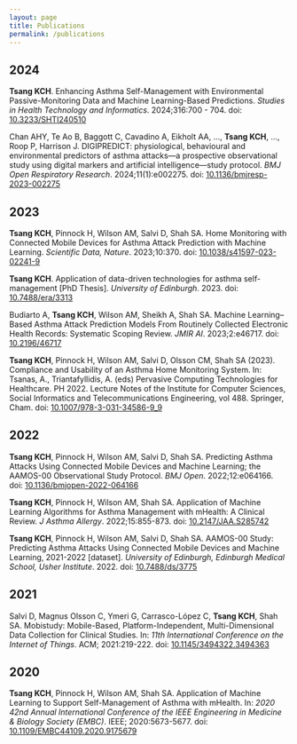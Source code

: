 ```yaml
---
layout: page
title: Publications
permalink: /publications
---
```


## 2024

**Tsang KCH**. Enhancing Asthma Self-Management with Environmental Passive-Monitoring Data and Machine Learning-Based Predictions. *Studies in Health Technology and Informatics*. 2024;316:700 - 704. doi: [10.3233/SHTI240510](https://doi.org/10.3233/SHTI240510)

Chan AHY, Te Ao B, Baggott C, Cavadino A, Eikholt AA, ..., **Tsang KCH**, ..., Roop P, Harrison J. DIGIPREDICT: physiological, behavioural and environmental predictors of asthma attacks—a prospective observational study using digital markers and artificial intelligence—study protocol. *BMJ Open Respiratory Research*. 2024;11(1):e002275. doi: [10.1136/bmjresp-2023-002275](https://doi.org/10.1136/bmjresp-2023-002275)


## 2023

**Tsang KCH**, Pinnock H, Wilson AM, Salvi D, Shah SA. Home Monitoring with Connected Mobile Devices for Asthma Attack Prediction with Machine Learning. *Scientific Data, Nature*. 2023;10:370. doi: [10.1038/s41597-023-02241-9](https://doi.org/10.1038/s41597-023-02241-9)

**Tsang KCH**. Application of data-driven technologies for asthma self-management \[PhD Thesis\]. *University of Edinburgh*. 2023. doi: [10.7488/era/3313](http://dx.doi.org/10.7488/era/3313)

Budiarto A, **Tsang KCH**, Wilson AM, Sheikh A, Shah SA. Machine Learning–Based Asthma Attack Prediction Models From Routinely Collected Electronic Health Records: Systematic Scoping Review. *JMIR AI*. 2023;2:e46717. doi: [10.2196/46717](https://doi.org/10.2196/46717)

**Tsang KCH**, Pinnock H, Wilson AM, Salvi D, Olsson CM, Shah SA (2023). Compliance and Usability of an Asthma Home Monitoring System. In: Tsanas, A., Triantafyllidis, A. (eds) Pervasive Computing Technologies for Healthcare. PH 2022. Lecture Notes of the Institute for Computer Sciences, Social Informatics and Telecommunications Engineering, vol 488. Springer, Cham. doi: [10.1007/978-3-031-34586-9_9](https://doi.org/10.1007/978-3-031-34586-9_9)

## 2022

**Tsang KCH**, Pinnock H, Wilson AM, Salvi D, Shah SA. Predicting Asthma Attacks Using Connected Mobile Devices and Machine Learning; the AAMOS-00 Observational Study Protocol. *BMJ Open*. 2022;12:e064166. doi: [10.1136/bmjopen-2022-064166](https://doi.org/10.1136/bmjopen-2022-064166)

**Tsang KCH**, Pinnock H, Wilson AM, Shah SA. Application of Machine Learning Algorithms for Asthma Management with mHealth: A Clinical Review. *J Asthma Allergy*. 2022;15:855-873. doi: [10.2147/JAA.S285742](https://doi.org/10.2147/JAA.S285742)

**Tsang KCH**, Pinnock H, Wilson AM, Salvi D, Shah SA. AAMOS-00 Study: Predicting Asthma Attacks Using Connected Mobile Devices and Machine Learning, 2021-2022 \[dataset\]. *University of Edinburgh, Edinburgh Medical School, Usher Institute*. 2022. doi: [10.7488/ds/3775](https://doi.org/10.7488/ds/3775)

## 2021

Salvi D, Magnus Olsson C, Ymeri G, Carrasco-López C, **Tsang KCH**, Shah SA. Mobistudy: Mobile-Based, Platform-Independent, Multi-Dimensional Data Collection for Clinical Studies. In: *11th International Conference on the Internet of Things*. ACM; 2021:219-222. doi: [10.1145/3494322.3494363](https://doi.org/10.1145/3494322.3494363)

## 2020

**Tsang KCH**, Pinnock H, Wilson AM, Shah SA. Application of Machine Learning to Support Self-Management of Asthma with mHealth. In: *2020 42nd Annual International Conference of the IEEE Engineering in Medicine & Biology Society (EMBC)*. IEEE; 2020:5673-5677. doi: [10.1109/EMBC44109.2020.9175679](https://doi.org/10.1109/EMBC44109.2020.9175679)
